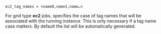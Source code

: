    ec2_tag_names = <name0,name1,name…>

For grid type **ec2** jobs, specifies the case of tag names that will be
associated with the running instance. This is only necessary if a tag
name case matters. By default the list will be automatically generated.
